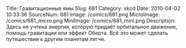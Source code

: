 Title: Гравитационные ямы 
Slug: 681 
Category: xkcd 
Date: 2010-04-02 10:33:36 
SourceNum: 681 
Image: /comics/681.png 
MicroImage: /comics/681_micro.png 
MiniImage: /comics/681_mini.png 
Description: Здесь не учтена энергия, которую придаёт орбитальное движение, помощь гравитации или эффект Оберта. Всё это может сделать путешествия к другим планетам легче. 

